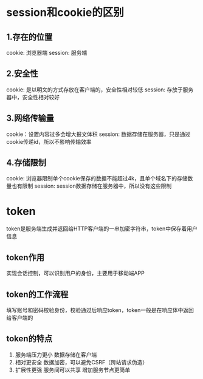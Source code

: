 # session和cookie的区别

## 1.存在的位置
cookie: 浏览器端
session: 服务端

## 2.安全性
cookie: 是以明文的方式存放在客户端的，安全性相对较低
session: 存放于服务器中，安全性相对较好

## 3.网络传输量
cookie：设置内容过多会增大报文体积
session: 数据存储在服务器，只是通过cookie传递id，所以不影响传输效率

## 4.存储限制
cookie: 浏览器限制单个cookie保存的数据不能超过4k，且单个域名下的存储数量也有限制
session: session数据存储在服务器中，所以没有这些限制

# token
token是服务端生成并返回给HTTP客户端的一串加密字符串，token中保存着用户信息

## token作用
实现会话控制，可以识别用户的身份，主要用于移动端APP

## token的工作流程
填写账号和密码校验身份，校验通过后响应token，token一般是在响应体中返回给客户端的

## token的特点
1. 服务端压力更小
    数据存储在客户端
2. 相对更安全
    数据加密，可以避免CSRF（跨站请求伪造）
3. 扩展性更强
    服务间可以共享
    增加服务节点更简单